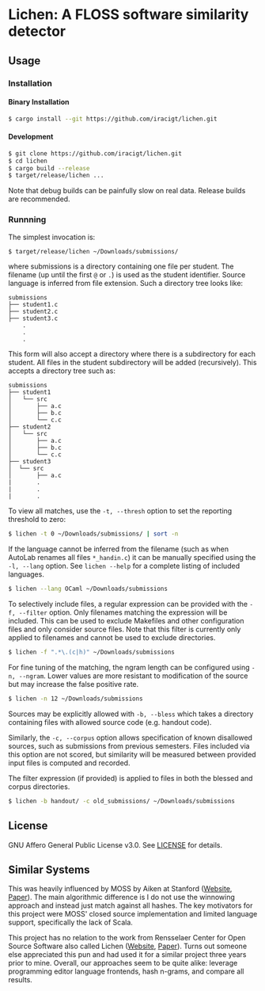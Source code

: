 # Lichen: A FLOSS software similarity detector

## Usage

### Installation

#### Binary Installation
```sh
$ cargo install --git https://github.com/iracigt/lichen.git
```

#### Development
```sh
$ git clone https://github.com/iracigt/lichen.git
$ cd lichen
$ cargo build --release
$ target/release/lichen ...
```

Note that debug builds can be painfully slow on real data. Release builds are recommended.

### Runnning 

The simplest invocation is:
```sh
$ target/release/lichen ~/Downloads/submissions/
```

where submissions is a directory containing one file per student. The filename (up until the first `@` or `.`) is used as the student identifier. Source language is inferred from file extension. Such a directory tree looks like:

```
submissions
├── student1.c
├── student2.c
├── student3.c
    .
    .
    .
```

This form will also accept a directory where there is a subdirectory for each student. All files in the student subdirectory will be added (recursively). This accepts a directory tree such as:

```
submissions
├── student1
│   └── src
│       ├── a.c
│       ├── b.c
│       └── c.c
├── student2
│   └── src
│       ├── a.c
│       ├── b.c
│       └── c.c
├── student3
│  └── src
│       ├── a.c
|       .
|       .
|       .
```

To view all matches, use the `-t, --thresh` option to set the reporting threshold to zero:

```sh
$ lichen -t 0 ~/Downloads/submissions/ | sort -n
```

If the language cannot be inferred from the filename (such as when AutoLab renames all files `*_handin.c`) it can be manually specified using the `-l, --lang` option. See `lichen --help` for a complete listing of included languages.

```sh
$ lichen --lang OCaml ~/Downloads/submissions
```

To selectively include files, a regular expression can be provided with the `-f, --filter` option. Only filenames matching the expression will be included. This can be used to exclude Makefiles and other configuration files and only consider source files. Note that this filter is currently only applied to filenames and cannot be used to exclude directories.

```sh
$ lichen -f ".*\.(c|h)" ~/Downloads/submissions
```

For fine tuning of the matching, the ngram length can be configured using `-n, --ngram`. Lower values are more resistant to modification of the source but may increase the false positive rate.

```sh
$ lichen -n 12 ~/Downloads/submissions
```

Sources may be explicitly allowed with `-b, --bless` which takes a directory containing files with allowed source code (e.g. handout code).

Similarly, the `-c, --corpus` option allows specification of known disallowed sources, such as submissions from previous semesters. Files included via this option are not scored, but similarity will be measured between provided input files is computed and recorded.

The filter expression (if provided) is applied to files in both the blessed and corpus directories. 

```sh
$ lichen -b handout/ -c old_submissions/ ~/Downloads/submissions
```

## License

GNU Affero General Public License v3.0. See [LICENSE](LICENSE) for details.

## Similar Systems

This was heavily influenced by MOSS by Aiken at Stanford ([Website](https://theory.stanford.edu/~aiken/moss/), [Paper](http://theory.stanford.edu/~aiken/publications/papers/sigmod03.pdf)). The main algorithmic difference is I do not use the winnowing approach and instead just match against all hashes. The key motivators for this project were MOSS' closed source implementation and limited language support, specifically the lack of Scala.

This project has no relation to the work from Rensselaer Center for Open Source Software also called Lichen ([Website](https://submitty.org/instructor/course_management/plagiarism), [Paper](https://dl.acm.org/doi/10.1145/3287324.3293867)). Turns out someone else appreciated this pun and had used it for a similar project three years prior to mine. Overall, our approaches seem to be quite alike: leverage programming editor language frontends, hash n-grams, and compare all results. 
